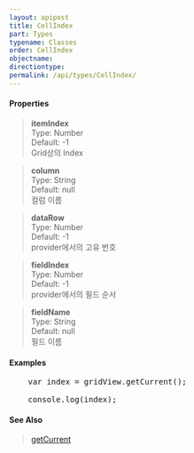 ```yaml
---
layout: apipost
title: CellIndex
part: Types
typename: Classes
order: CellIndex
objectname: 
directiontype: 
permalink: /api/types/CellIndex/
---
```



#### Properties

> **itemIndex**  
> Type: Number   
> Default: -1   
> Grid상의 Index            

> **column**     
> Type: String   
> Default: null  
> 컬럼 이름  

> **dataRow**    
> Type: Number  
> Default: -1   
> provider에서의 고유 번호  

> **fieldIndex**    
> Type: Number  
> Default: -1   
> provider에서의 필드 순서  

> **fieldName**  
> Type: String   
> Default: null  
> 필드 이름   

#### Examples   

<pre class="prettyprint">
    var index = gridView.getCurrent();

    console.log(index);
</pre>

#### See Also

> [getCurrent](/api/GridBase/getCurrent)